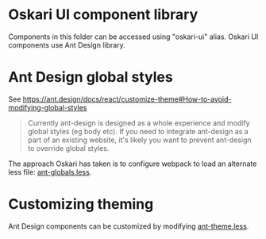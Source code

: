 # Oskari UI component library

Components in this folder can be accessed using "oskari-ui" alias.
Oskari UI components use Ant Design library.

# Ant Design global styles
See <https://ant.design/docs/react/customize-theme#How-to-avoid-modifying-global-styles>

> Currently ant-design is designed as a whole experience and modify global styles (eg body etc). If you need to integrate ant-design as a part of an existing website, it's likely you want to prevent ant-design to override global styles.

The approach Oskari has taken is to configure webpack to load an alternate less file: [ant-globals.less](/ant-globals.less).

# Customizing theming

Ant Design components can be customized by modifying [ant-theme.less](/ant-theme.less).
